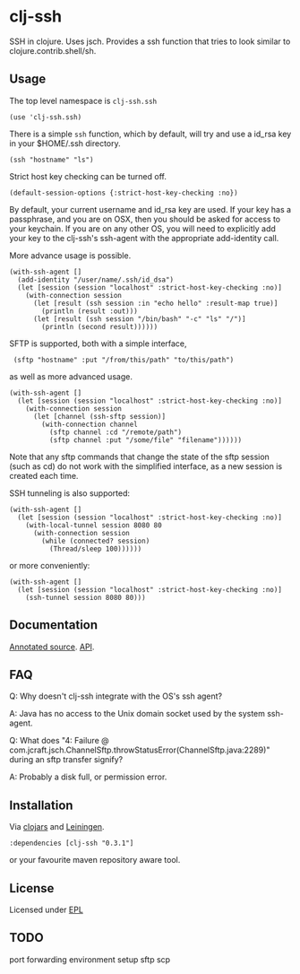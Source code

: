 # clj-ssh

SSH in clojure.  Uses jsch.  Provides a ssh function that tries to look similar
to clojure.contrib.shell/sh.

## Usage

The top level namespace is `clj-ssh.ssh`

    (use 'clj-ssh.ssh)

There is a simple `ssh` function, which by default, will try and use a id_rsa
key in your $HOME/.ssh directory.

    (ssh "hostname" "ls")

Strict host key checking can be turned off.

    (default-session-options {:strict-host-key-checking :no})

By default, your current username and id_rsa key are used.  If your key has a
passphrase, and you are on OSX, then you should be asked for access to your
keychain.  If you are on any other OS, you will need to explicitly add your key
to the clj-ssh's ssh-agent with the appropriate add-identity call.

More advance usage is possible.

    (with-ssh-agent []
      (add-identity "/user/name/.ssh/id_dsa")
      (let [session (session "localhost" :strict-host-key-checking :no)]
        (with-connection session
          (let [result (ssh session :in "echo hello" :result-map true)]
            (println (result :out)))
          (let [result (ssh session "/bin/bash" "-c" "ls" "/")]
            (println (second result))))))

SFTP is supported, both with a simple interface,

     (sftp "hostname" :put "/from/this/path" "to/this/path")

as well as more advanced usage.

    (with-ssh-agent []
      (let [session (session "localhost" :strict-host-key-checking :no)]
        (with-connection session
          (let [channel (ssh-sftp session)]
            (with-connection channel
              (sftp channel :cd "/remote/path")
              (sftp channel :put "/some/file" "filename"))))))

Note that any sftp commands that change the state of the sftp session (such as
cd) do not work with the simplified interface, as a new session is created each
time.

SSH tunneling is also supported:

    (with-ssh-agent []
      (let [session (session "localhost" :strict-host-key-checking :no)]
        (with-local-tunnel session 8080 80
          (with-connection session
            (while (connected? session)
              (Thread/sleep 100))))))

or more conveniently:

    (with-ssh-agent []
      (let [session (session "localhost" :strict-host-key-checking :no)]
        (ssh-tunnel session 8080 80)))

## Documentation

[Annotated source](http:/hugoduncan.github.com/clj-ssh/uberdoc.html).
[API](http:/hugoduncan.github.com/clj-ssh/api/0.3/index.html).

## FAQ

Q: Why doesn't clj-ssh integrate with the OS's ssh agent?

A: Java has no access to the Unix domain socket used by the system ssh-agent.

Q: What does  "4: Failure @ com.jcraft.jsch.ChannelSftp.throwStatusError(ChannelSftp.java:2289)" during an sftp transfer signify?

A: Probably a disk full, or permission error.

## Installation

Via [clojars](http://clojars.org) and
[Leiningen](http://github.com/technomancy/leiningen).

    :dependencies [clj-ssh "0.3.1"]

or your favourite maven repository aware tool.

## License

Licensed under [EPL](http://www.eclipse.org/legal/epl-v10.html)

## TODO

port forwarding
environment setup
sftp
scp

